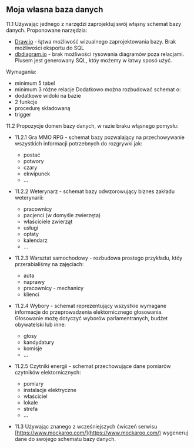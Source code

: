 ## Moja własna baza danych

11.1 Używając jednego z narzędzi zaprojektuj swój włąsny schemat bazy danych. Proponowane narzędzia:
* [Draw.io](https://www.draw.io/) - łątwa możliwość wizualnego zaprojektowania bazy. Brak możliwości eksportu do SQL
* [dbdiagram.io](https://dbdiagram.io/home) - brak możliwości rysowania diagramów poza relacjami. Plusem jest generowany SQL, któy możemy w łatwy sposó użyć.

Wymagania:
* minimum 5 tabel
* minimum 3 różne relacje
Dodatkowo można rozbudować schemat o:
* dodatkowe widoki na bazie
* 2 funkcje
* procedurę składowaną
* trigger

11.2 Propozycje domen bazy danych, w razie braku włąsnego pomysłu:
* 11.2.1 Gra MMO RPG - schemat bazy pozwalający na przechowywanie wszystkich informacji potrzebnych do rozgrywki jak:
    * postać
    * potwory
    * czary
    * ekwipunek
    * ...
* 11.2.2 Weterynarz - schemat bazy odwzorowujący biznes zakładu weterynarii:
    * pracownicy
    * pacjenci (w domyśle zwierzęta)
    * właściciele zwierząt
    * usługi
    * opłaty
    * kalendarz
    * ...
* 11.2.3 Warsztat samochodowy - rozbudowa prostego przykładu, któy przerabialiśmy na zajęciach:
    * auta
    * naprawy
    * pracownicy - mechanicy
    * klienci
* 11.2.4 Wybory - schemat reprezentujący wszystkie wymagane informacje do przeprowadzenia elektornicznego głosowania. Głosowanie możę dotyczyć wyborów parlamentranych, budżet obywatelski lub inne:
    * głosy
    * kandydatury
    * komisje
    * ...
* 11.2.5 Czytniki energii - schemat przechowujące dane pomiarów czytników elektornicznych:
    * pomiary
    * instalacje elektryczne
    * właściciel
    * lokale
    * strefa
    * ...

* 11.3 Używając znanego z wcześniejszych ćwiczeń serwisu [https://www.mockaroo.com/](https://www.mockaroo.com/) wygeneruj dane do swojego schematu bazy danych.



